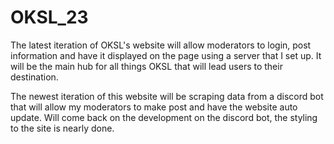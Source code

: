 # OKSL_23
The latest iteration of OKSL's website will allow moderators to login, post information and have it displayed on the page using a server that I set up. It will be the main hub for all things OKSL that will lead users to their destination.


The newest iteration of this website will be scraping data from a discord bot that will allow my moderators to make post and have the website auto update. Will come back on the development on the discord bot, the styling to the site is nearly done.
